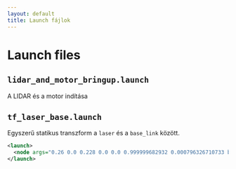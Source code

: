 ```yaml
---
layout: default
title: Launch fájlok
---
```


# Launch files

## `lidar_and_motor_bringup.launch`

A LIDAR és a motor indítása

## `tf_laser_base.launch`

Egyszerű statikus transzform a `laser` és a `base_link` között.

```xml
<launch>
  <node args="0.26 0.0 0.228 0.0 0.0 0.999999682932 0.000796326710733 base_link laser 50" name="laser_tf_publisher" pkg="tf" type="static_transform_publisher"/>  
</launch>
```
